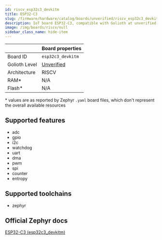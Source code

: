 ```yaml
---
id: riscv_esp32c3_devkitm
title: ESP32-C3
slug: /firmware/hardware/catalog/boards/unverified/riscv_esp32c3_devkitm
description: IoT board ESP32-C3, compatible with Golioth at unverified level.
image: /img/boards/riscv/null
sidebar_class_name: hide-item
---
```


[//]: # (This is an auto-generated file, do not edit! Changes to it will be lost upon re-generation)



|                | Board properties     |
| -------------  | -------------------- |
| Board ID       | `esp32c3_devkitm` |
| Golioth Level  | [Unverified](/firmware/hardware#unverified-boards) |
| Architecture   | RISCV |
| RAM*           | N/A |
| Flash*         | N/A |

\* values are as reported by Zephyr `.yaml` board files, which don't represent the overall available resources



## Supported features

* adc
* gpio
* i2c
* watchdog
* uart
* dma
* pwm
* spi
* counter
* entropy

## Supported toolchains

* zephyr

## Official Zephyr docs

[ESP32-C3 (esp32c3_devkitm)](https://docs.zephyrproject.org/latest/boards/riscv/esp32c3_devkitm/doc/index.html)
